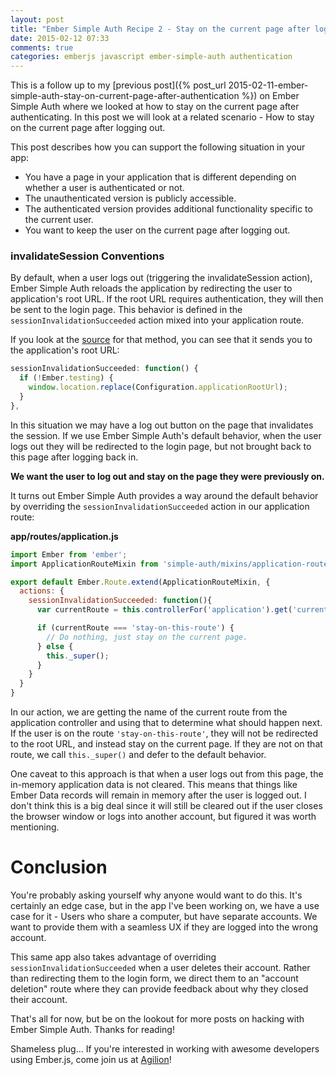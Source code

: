 ```yaml
---
layout: post
title: "Ember Simple Auth Recipe 2 - Stay on the current page after logging out"
date: 2015-02-12 07:33
comments: true
categories: emberjs javascript ember-simple-auth authentication
---
```


This is a follow up to my [previous post]({% post_url 2015-02-11-ember-simple-auth-stay-on-current-page-after-authentication %}) on Ember Simple Auth where we looked at how to stay on the current page after authenticating. In this post we will look at a related scenario - How to stay on the current page after logging out.

This post describes how you can support the following situation in your app:

* You have a page in your application that is different depending on whether a user is authenticated or not.
* The unauthenticated version is publicly accessible.
* The authenticated version provides additional functionality specific to the current user.
* You want to keep the user on the current page after logging out.

### invalidateSession Conventions

By default, when a user logs out (triggering the invalidateSession action), Ember Simple Auth reloads the application by redirecting the user to application's root URL. If the root URL requires authentication, they will then be sent to the login page. This behavior is defined in the `sessionInvalidationSucceeded` action mixed into your application route.

If you look at the [source](https://github.com/simplabs/ember-simple-auth/blob/ddb4bea58bf6301bc738ceabbe6c2859fa00cd01/packages/ember-simple-auth/lib/simple-auth/mixins/application-route-mixin.js#L198-L202) for that method, you can see that it sends you to the application's root URL:

```js
sessionInvalidationSucceeded: function() {
  if (!Ember.testing) {
    window.location.replace(Configuration.applicationRootUrl);
  }
},
 ```

In this situation we may have a log out button on the page that invalidates the session. If we use Ember Simple Auth's default behavior, when the user logs out they will be redirected to the login page, but not brought back to this page after logging back in.

**We want the user to log out and stay on the page they were previously on.**

It turns out Ember Simple Auth provides a way around the default behavior by overriding the `sessionInvalidationSucceeded` action in our application route:

**app/routes/application.js**

```js
import Ember from 'ember';
import ApplicationRouteMixin from 'simple-auth/mixins/application-route-mixin';

export default Ember.Route.extend(ApplicationRouteMixin, {
  actions: {
    sessionInvalidationSucceeded: function(){
      var currentRoute = this.controllerFor('application').get('currentRouteName');

      if (currentRoute === 'stay-on-this-route') {
        // Do nothing, just stay on the current page.
      } else {
        this._super();
      }
    }
  }
}
```

In our action, we are getting the name of the current route from the application controller and using that to determine what should happen next. If the user is on the route `'stay-on-this-route'`, they will not be redirected to the root URL, and instead stay on the current page. If they are not on that route, we call `this._super()` and defer to the default behavior.

One caveat to this approach is that when a user logs out from this page, the in-memory application data is not cleared. This means that things like Ember Data records will remain in memory after the user is logged out. I don't think this is a big deal since it will still be cleared out if the user closes the browser window or logs into another account, but figured it was worth mentioning.

# Conclusion

You're probably asking yourself why anyone would want to do this. It's certainly an edge case, but in the app I've been working on, we have a use case for it - Users who share a computer, but have separate accounts. We want to provide them with a seamless UX if they are logged into the wrong account.

This same app also takes advantage of overriding `sessionInvalidationSucceeded` when a user deletes their account. Rather than redirecting them to the login form, we direct them to an "account deletion" route where they can provide feedback about why they closed their account.

That's all for now, but be on the lookout for more posts on hacking with Ember Simple Auth. Thanks for reading!

Shameless plug... If you're interested in working with awesome developers using Ember.js, come join us at [Agilion](http://agilion.com)!
